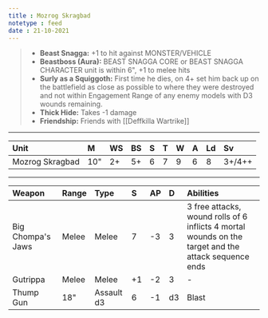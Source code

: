 ```yaml
---
title : Mozrog Skragbad
notetype : feed
date : 21-10-2021
---
```


> - **Beast Snagga:** +1 to hit against MONSTER/VEHICLE
> - **Beastboss (Aura):** BEAST SNAGGA CORE or  BEAST SNAGGA CHARACTER unit is within 6", +1 to melee hits
> - **Surly as a Squiggoth:** First time he dies, on 4+ set him back up on the battlefield as close as possible to where they were destroyed and not within Engagement Range of any enemy models with D3 wounds remaining.
> - **Thick Hide:** Takes -1 damage
> - **Friendship:** Friends with [[Deffkilla Wartrike]]

---

| Unit            | M   | WS  | BS  | S   | T   | W   | A   | Ld  | Sv     |
|:--------------- |:--- |:--- |:--- |:--- |:--- |:--- |:--- |:--- |:------ |
| Mozrog Skragbad | 10" | 2+  | 5+  | 6   | 7   | 9   | 6   | 8   | 3+/4++ |

---

| Weapon            | Range | Type       | S   | AP  | D   | Abilities                                                                                            |
|:----------------- |:----- |:---------- |:--- |:--- |:--- |:---------------------------------------------------------------------------------------------------- |
| Big Chompa's Jaws | Melee | Melee      | 7   | -3  | 3   | 3 free attacks, wound rolls of 6 inflicts 4 mortal wounds on the target and the attack sequence ends |
| Gutrippa          | Melee | Melee      | +1  | -2  | 3   | -                                                                                                    |
| Thump Gun         | 18"   | Assault d3 | 6   | -1  | d3  | Blast                                                                                                |
